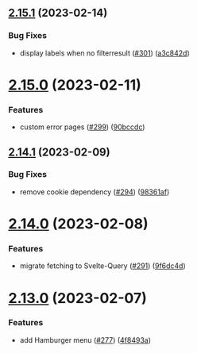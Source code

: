 ## [2.15.1](https://github.com/EddieHubCommunity/good-first-issue-finder/compare/v2.15.0...v2.15.1) (2023-02-14)


### Bug Fixes

* display labels when no filterresult ([#301](https://github.com/EddieHubCommunity/good-first-issue-finder/issues/301)) ([a3c842d](https://github.com/EddieHubCommunity/good-first-issue-finder/commit/a3c842dd0072d93a16ec95707eaa0c19da4493f1))



# [2.15.0](https://github.com/EddieHubCommunity/good-first-issue-finder/compare/v2.14.1...v2.15.0) (2023-02-11)


### Features

* custom error pages ([#299](https://github.com/EddieHubCommunity/good-first-issue-finder/issues/299)) ([90bccdc](https://github.com/EddieHubCommunity/good-first-issue-finder/commit/90bccdc1877822931d35bd9b609afb2d4fe53124))



## [2.14.1](https://github.com/EddieHubCommunity/good-first-issue-finder/compare/v2.14.0...v2.14.1) (2023-02-09)


### Bug Fixes

* remove cookie dependency ([#294](https://github.com/EddieHubCommunity/good-first-issue-finder/issues/294)) ([98361af](https://github.com/EddieHubCommunity/good-first-issue-finder/commit/98361af054125983069451478667a2e2c3143acd))



# [2.14.0](https://github.com/EddieHubCommunity/good-first-issue-finder/compare/v2.13.0...v2.14.0) (2023-02-08)


### Features

* migrate fetching to Svelte-Query ([#291](https://github.com/EddieHubCommunity/good-first-issue-finder/issues/291)) ([9f6dc4d](https://github.com/EddieHubCommunity/good-first-issue-finder/commit/9f6dc4d0ede888b71582fe030410883f32d9805e))



# [2.13.0](https://github.com/EddieHubCommunity/good-first-issue-finder/compare/v2.12.2...v2.13.0) (2023-02-07)


### Features

* add Hamburger menu ([#277](https://github.com/EddieHubCommunity/good-first-issue-finder/issues/277)) ([4f8493a](https://github.com/EddieHubCommunity/good-first-issue-finder/commit/4f8493a24a7675d27d42509ea9a51674d5e8ad0f))



